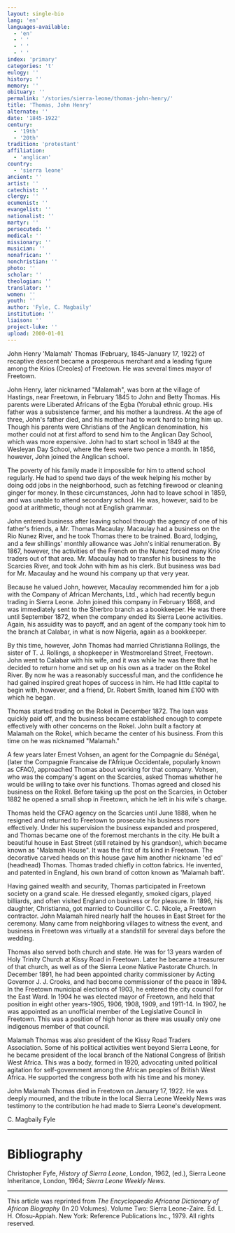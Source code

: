 ```yaml
---
layout: single-bio
lang: 'en'
languages-available:
  - 'en'
  - ' '
  - ' '
  - ' '
index: 'primary'
categories: 't'
eulogy: ''
history: ''
memory: ''
obituary: ''
permalink: '/stories/sierra-leone/thomas-john-henry/'
title: 'Thomas, John Henry'
alternate: ''
date: '1845-1922'
century:
  - '19th'
  - '20th'
tradition: 'protestant'
affiliation:
  - 'anglican'
country:
  - 'sierra leone'
ancient: ''
artist: ''
catechist: ''
clergy: ''
ecumenist: ''
evangelist: ''
nationalist: ''
martyr: ''
persecuted: ''
medical: ''
missionary: ''
musician: ''
nonafrican: ''
nonchristian: ''
photo: ''
scholar: ''
theologian: ''
translator: ''
women: ''
youth: ''
author: 'Fyle, C. Magbaily'
institution: ''
liaison: ''
project-luke: ''
upload: 2000-01-01
---
```



John Henry 'Malamah' Thomas (February, 1845-January 17, 1922) of recaptive descent became a prosperous merchant and a leading figure among the Krios (Creoles) of Freetown. He was several times mayor of Freetown.

John Henry, later nicknamed "Malamah", was born at the village of Hastings, near Freetown, in February 1845 to John and Betty Thomas. His parents were Liberated Africans of the Egba (Yoruba) ethnic group. His father was a subsistence farmer, and his mother a laundress. At the age of three, John's father died, and his mother had to work hard to bring him up. Though his parents were Christians of the Anglican denomination, his mother could not at first afford to send him to the Anglican Day School, which was more expensive. John had to start school in 1849 at the Wesleyan Day School, where the fees were two pence a month. In 1856, however, John joined the Anglican school.

The poverty of his family made it impossible for him to attend school regularly. He had to spend two days of the week helping his mother by doing odd jobs in the neighborhood, such as fetching firewood or cleaning ginger for money. In these circumstances, John had to leave school in 1859, and was unable to attend secondary school. He was, however, said to be good at arithmetic, though not at English grammar.

John entered business after leaving school through the agency of one of his father's friends, a Mr. Thomas Macaulay. Macaulay had a business on the Rio Nunez River, and he took Thomas there to be trained. Board, lodging, and a few shillings' monthly allowance was John's initial renumeration. By 1867, however, the activities of the French on the Nunez forced many Krio traders out of that area. Mr. Macaulay had to transfer his business to the Scarcies River, and took John with him as his clerk. But business was bad for Mr. Macaulay and he wound his company up that very year.

Because he valued John, however, Macaulay recommended him for a job with the Company of African Merchants, Ltd., which had recently begun trading in Sierra Leone. John joined this company in February 1868, and was immediately sent to the Sherbro branch as a bookkeeper. He was there until September 1872, when the company ended its Sierra Leone activities. Again, his assuidity was to payoff, and an agent of the company took him to the branch at Calabar, in what is now Nigeria, again as a bookkeeper.

By this time, however, John Thomas had married Christianna Rollings, the sister of T. J. Rollings, a shopkeeper in Westmoreland Street, Freetown. John went to Calabar with his wife, and it was while he was there that he decided to return home and set up on his own as a trader on the Rokel River. By now he was a reasonably successful man, and the confidence he had gained inspired great hopes of success in him. He had little capital to begin with, however, and a friend, Dr. Robert Smith, loaned him £100 with which he began.

Thomas started trading on the Rokel in December 1872. The loan was quickly paid off, and the business became established enough to compete effectively with other concerns on the Rokel. John built a factory at Malamah on the Rokel, which became the center of his business. From this time on he was nicknamed "Malamah."

A few years later Ernest Vohsen, an agent for the Compagnie du Sénégal, (later the Compagnie Francaise de l'Afrique Occidentale, popularly known as CFAO), approached Thomas about working for that company. Vohsen, who was the company's agent on the Scarcies, asked Thomas whether he would be willing to take over his functions. Thomas agreed and closed his business on the Rokel. Before taking up the post on the Scarcies, in October 1882 he opened a small shop in Freetown, which he left in his wife's charge.

Thomas held the CFAO agency on the Scarcies until June 1888, when he resigned and returned to Freetown to prosecute his business more effectively. Under his supervision the business expanded and prospered, and Thomas became one of the foremost merchants in the city. He built a beautiful house in East Street (still retained by his grandson), which became known as "Malamah House". It was the first of its kind in Freetown. The decorative carved heads on this house gave him another nickname 'ed ed' (headhead) Thomas. Thomas traded chiefly in cotton fabrics. He invented, and patented in England, his own brand of cotton known as 'Malamah baft'.

Having gained wealth and security, Thomas participated in Freetown society on a grand scale. He dressed elegantly, smoked cigars, played billiards, and often visited England on business or for pleasure. In 1896, his daughter, Christianna, got married to Councillor C. C. Nicole, a Freetown contractor. John Malamah hired nearly half the houses in East Street for the ceremony. Many came from neighboring villages to witness the event, and business in Freetown was virtually at a standstill for several days before the wedding.

Thomas also served both church and state. He was for 13 years warden of Holy Trinity Church at Kissy Road in Freetown. Later he became a treasurer of that church, as well as of the Sierra Leone Native Pastorate Church. In December 1891, he had been appointed charity commissioner by Acting Governor J. J. Crooks, and had become commissioner of the peace in 1894. In the Freetown municipal elections of 1903, he entered the city council for the East Ward. In 1904 he was elected mayor of Freetown, and held that position in eight other years-1905, 1906, 1908, 1909, and 1911-14. In 1907, he was appointed as an unofficial member of the Legislative Council in Freetown. This was a position of high honor as there was usually only one indigenous member of that council.

Malamah Thomas was also president of the Kissy Road Traders Association. Some of his political activities went beyond Sierra Leone, for he became president of the local branch of the National Congress of British West Africa. This was a body, formed in 1920, advocating united political agitation for self-government among the African peoples of British West Africa. He supported the congress both with his time and his money.

John Malamah Thomas died in Freetown on January 17, 1922. He was deeply mourned, and the tribute in the local Sierra Leone Weekly News was testimony to the contribution he had made to Sierra Leone's development.

C. Magbaily Fyle

---

# Bibliography

Christopher Fyfe, *History of Sierra Leone*, London, 1962, (ed.), Sierra Leone Inheritance, London, 1964; *Sierra Leone Weekly News*.

---

This article was reprinted from *The Encyclopaedia Africana Dictionary of African Biography* (In 20 Volumes). Volume Two: Sierra Leone-Zaire. Ed. L. H. Ofosu-Appiah. New York: Reference Publications Inc., 1979.  All rights reserved.